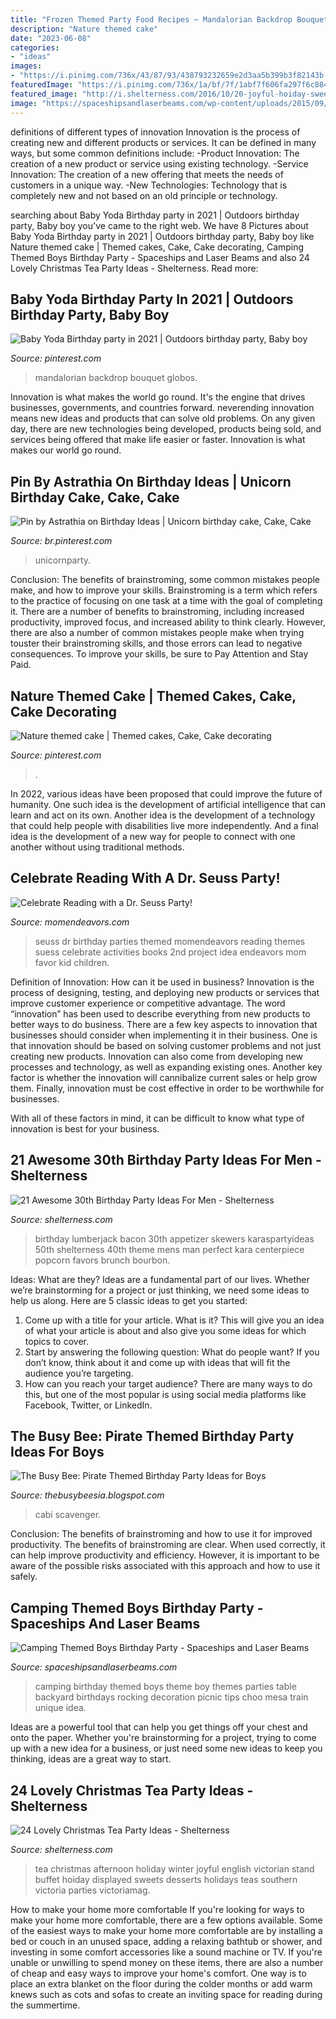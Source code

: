 ```yaml
---
title: "Frozen Themed Party Food Recipes ~ Mandalorian Backdrop Bouquet Globos"
description: "Nature themed cake"
date: "2023-06-08"
categories:
- "ideas"
images:
- "https://i.pinimg.com/736x/43/87/93/438793232659e2d3aa5b399b3f82143b--themed-cakes-kid-stuff.jpg"
featuredImage: "https://i.pinimg.com/736x/1a/bf/7f/1abf7f606fa297f6c88438c3c16ddb14.jpg"
featured_image: "http://i.shelterness.com/2016/10/20-joyful-hoiday-sweets-stand-and-desserts-displayed.jpg"
image: "https://spaceshipsandlaserbeams.com/wp-content/uploads/2015/09/boys-camping-birthday-party-ideas.jpg"
---
```



definitions of different types of innovation
Innovation is the process of creating new and different products or services. It can be defined in many ways, but some common definitions include: 
-Product Innovation: The creation of a new product or service using existing technology.
-Service Innovation: The creation of a new offering that meets the needs of customers in a unique way.
-New Technologies: Technology that is completely new and not based on an old principle or technology.

	

		
searching about Baby Yoda Birthday party in 2021 | Outdoors birthday party, Baby boy you've came to the right web. We have 8 Pictures about Baby Yoda Birthday party in 2021 | Outdoors birthday party, Baby boy like Nature themed cake | Themed cakes, Cake, Cake decorating, Camping Themed Boys Birthday Party - Spaceships and Laser Beams and also 24 Lovely Christmas Tea Party Ideas - Shelterness. Read more:
		
    
## Baby Yoda Birthday Party In 2021 | Outdoors Birthday Party, Baby Boy

<img loading=lazy src="https://i.pinimg.com/736x/2f/9d/f0/2f9df0e2ff96ab23fbf65747c457e24c.jpg" onerror="this.onerror=null;this.src='https://tse4.mm.bing.net/th?id=OIP.q5aYuE64h9ETrBHKW-MCNwHaJ3&amp;pid=15.1';" alt="Baby Yoda Birthday party in 2021 | Outdoors birthday party, Baby boy">

_Source: pinterest.com_

>mandalorian backdrop bouquet globos. 

	

Innovation is what makes the world go round. It's the engine that drives businesses, governments, and countries forward. neverending innovation means new ideas and products that can solve old problems. On any given day, there are new technologies being developed, products being sold, and services being offered that make life easier or faster. Innovation is what makes our world go round.

    
## Pin By Astrathia On Birthday Ideas | Unicorn Birthday Cake, Cake, Cake

<img loading=lazy src="https://i.pinimg.com/736x/1a/bf/7f/1abf7f606fa297f6c88438c3c16ddb14.jpg" onerror="this.onerror=null;this.src='https://tse1.mm.bing.net/th?id=OIP._XcPDnZiopJZjWXYDSwm8QHaLH&amp;pid=15.1';" alt="Pin by Astrathia on Birthday Ideas | Unicorn birthday cake, Cake, Cake">

_Source: br.pinterest.com_

>unicornparty. 

	

Conclusion: The benefits of brainstroming, some common mistakes people make, and how to improve your skills.
Brainstroming is a term which refers to the practice of focusing on one task at a time with the goal of completing it. There are a number of benefits to brainstroming, including increased productivity, improved focus, and increased ability to think clearly. However, there are also a number of common mistakes people make when trying touster their brainstroming skills, and those errors can lead to negative consequences. To improve your skills, be sure to Pay Attention and Stay Paid.

    
## Nature Themed Cake | Themed Cakes, Cake, Cake Decorating

<img loading=lazy src="https://i.pinimg.com/736x/43/87/93/438793232659e2d3aa5b399b3f82143b--themed-cakes-kid-stuff.jpg" onerror="this.onerror=null;this.src='https://tse3.mm.bing.net/th?id=OIP.DtB6bRYzrLyJwzaPxSSpywHaJ3&amp;pid=15.1';" alt="Nature themed cake | Themed cakes, Cake, Cake decorating">

_Source: pinterest.com_

>. 

	

In 2022, various ideas have been proposed that could improve the future of humanity. One such idea is the development of artificial intelligence that can learn and act on its own. Another idea is the development of a technology that could help people with disabilities live more independently. And a final idea is the development of a new way for people to connect with one another without using traditional methods.

    
## Celebrate Reading With A Dr. Seuss Party!

<img loading=lazy src="http://www.momendeavors.com/wp-content/uploads/2014/03/Dr.-Seuss-Party-Ideas-626x1024.jpg" onerror="this.onerror=null;this.src='https://tse1.mm.bing.net/th?id=OIP.ANzWHvNho0_P5svrwIgX_gHaMH&amp;pid=15.1';" alt="Celebrate Reading with a Dr. Seuss Party!">

_Source: momendeavors.com_

>seuss dr birthday parties themed momendeavors reading themes suess celebrate activities books 2nd project idea endeavors mom favor kid children. 

	

Definition of Innovation: How can it be used in business?
Innovation is the process of designing, testing, and deploying new products or services that improve customer experience or competitive advantage. The word “innovation” has been used to describe everything from new products to better ways to do business.
There are a few key aspects to innovation that businesses should consider when implementing it in their business. One is that innovation should be based on solving customer problems and not just creating new products. Innovation can also come from developing new processes and technology, as well as expanding existing ones. Another key factor is whether the innovation will cannibalize current sales or help grow them. Finally, innovation must be cost effective in order to be worthwhile for businesses.

With all of these factors in mind, it can be difficult to know what type of innovation is best for your business.

    
## 21 Awesome 30th Birthday Party Ideas For Men - Shelterness

<img loading=lazy src="https://i.shelterness.com/2017/02/14-bacon-skewers-will-be-a-perfect-appetizer.jpg" onerror="this.onerror=null;this.src='https://tse3.mm.bing.net/th?id=OIP.o1yr4zsQt4DdBeZsY0MuXwHaLG&amp;pid=15.1';" alt="21 Awesome 30th Birthday Party Ideas For Men - Shelterness">

_Source: shelterness.com_

>birthday lumberjack bacon 30th appetizer skewers karaspartyideas 50th shelterness 40th theme mens man perfect kara centerpiece popcorn favors brunch bourbon. 

	

Ideas: What are they?
Ideas are a fundamental part of our lives. Whether we’re brainstorming for a project or just thinking, we need some ideas to help us along. Here are 5 classic ideas to get you started:
1. Come up with a title for your article. What is it? This will give you an idea of what your article is about and also give you some ideas for which topics to cover.
2. Start by answering the following question: What do people want? If you don’t know, think about it and come up with ideas that will fit the audience you’re targeting. 
3. How can you reach your target audience? There are many ways to do this, but one of the most popular is using social media platforms like Facebook, Twitter, or LinkedIn.

    
## The Busy Bee: Pirate Themed Birthday Party Ideas For Boys

<img loading=lazy src="https://lh6.googleusercontent.com/proxy/nCVnzZHZoDxKvvqGRmLvin_c4DeeNfS7VKFM_KFE1v1FHSiCpBc7QvUI_SKfsMoX5SwZ9bGUVHEVYvrJjc-okutAA6mHt19do7Y-b2wjdoptK7bBN7eOjTkP9jc1CVus-Fs9WyicsMc=s0-d" onerror="this.onerror=null;this.src='https://tse4.mm.bing.net/th?id=OIP.GGzjbNkVLtHGiSW4dLgO6wHaJ3&amp;pid=15.1';" alt="The Busy Bee: Pirate Themed Birthday Party Ideas for Boys">

_Source: thebusybeesia.blogspot.com_

>cabi scavenger. 

	

Conclusion: The benefits of brainstroming and how to use it for improved productivity.
The benefits of brainstroming are clear. When used correctly, it can help improve productivity and efficiency. However, it is important to be aware of the possible risks associated with this approach and how to use it safely.

    
## Camping Themed Boys Birthday Party - Spaceships And Laser Beams

<img loading=lazy src="https://spaceshipsandlaserbeams.com/wp-content/uploads/2015/09/boys-camping-birthday-party-ideas.jpg" onerror="this.onerror=null;this.src='https://tse3.mm.bing.net/th?id=OIP.Qq2F6qvjH9I0BK9pbr1V4QHaKl&amp;pid=15.1';" alt="Camping Themed Boys Birthday Party - Spaceships and Laser Beams">

_Source: spaceshipsandlaserbeams.com_

>camping birthday themed boys theme boy themes parties table backyard birthdays rocking decoration picnic tips choo mesa train unique idea. 

	

Ideas are a powerful tool that can help you get things off your chest and onto the paper. Whether you're brainstorming for a project, trying to come up with a new idea for a business, or just need some new ideas to keep you thinking, ideas are a great way to start.

    
## 24 Lovely Christmas Tea Party Ideas - Shelterness

<img loading=lazy src="http://i.shelterness.com/2016/10/20-joyful-hoiday-sweets-stand-and-desserts-displayed.jpg" onerror="this.onerror=null;this.src='https://tse2.mm.bing.net/th?id=OIP.SDiTUWRMkUeewWkQN0ZArwHaLG&amp;pid=15.1';" alt="24 Lovely Christmas Tea Party Ideas - Shelterness">

_Source: shelterness.com_

>tea christmas afternoon holiday winter joyful english victorian stand buffet hoiday displayed sweets desserts holidays teas southern victoria parties victoriamag. 

	

How to make your home more comfortable
If you're looking for ways to make your home more comfortable, there are a few options available. Some of the easiest ways to make your home more comfortable are by installing a bed or couch in an unused space, adding a relaxing bathtub or shower, and investing in some comfort accessories like a sound machine or TV. If you're unable or unwilling to spend money on these items, there are also a number of cheap and easy ways to improve your home's comfort. One way is to place an extra blanket on the floor during the colder months or add warm knews such as cots and sofas to create an inviting space for reading during the summertime.

